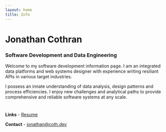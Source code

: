 ```yaml
---
layout: home
title: Info
---
```


# Jonathan Cothran
### Software Development and Data Engineering

Welcome to my software development information page. I am an integrated data platforms and web systems designer with experience writing resiliant APIs in various target industries.

I possess an innate understanding of data analysis, design patterns and process efficiencies. I enjoy new challenges and analytical paths to provide comprehensive and reliable software systems at any scale.

<h1> </h1>

**Links** - [Resume](/Jonathan_Cothran_Resume_23.pdf)

**Contact** - jonathan@coth.dev
